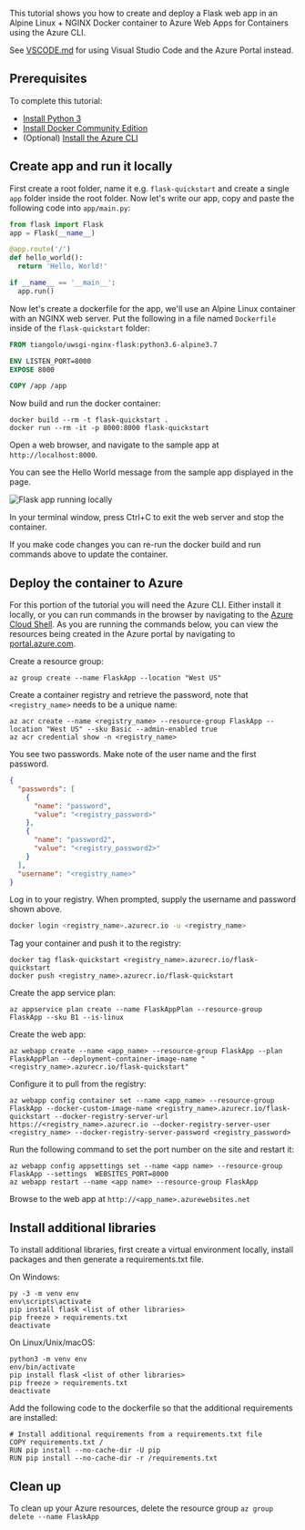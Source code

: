 This tutorial shows you how to create and deploy a Flask web app in an Alpine Linux + NGINX Docker container to Azure Web Apps for Containers using the Azure CLI.

See [VSCODE.md](VSCODE.md) for using Visual Studio Code and the Azure Portal instead.

## Prerequisites
To complete this tutorial:

- [Install Python 3](https://www.python.org/downloads/)
- [Install Docker Community Edition](https://www.docker.com/community-edition)
- (Optional) [Install the Azure CLI](https://docs.microsoft.com/en-us/cli/azure/install-azure-cli)

## Create app and run it locally

First create a root folder, name it e.g. ```flask-quickstart``` and create a single ```app``` folder inside the root folder. Now let's write our app, copy and paste the following code into ```app/main.py```:

```python
from flask import Flask
app = Flask(__name__)

@app.route('/')
def hello_world():
  return 'Hello, World!'

if __name__ == '__main__':
  app.run()
```

Now let's create a dockerfile for the app, we'll use an Alpine Linux container with an NGINX web server. Put the following in a file named `Dockerfile` inside of the ```flask-quickstart``` folder:

```Dockerfile
FROM tiangolo/uwsgi-nginx-flask:python3.6-alpine3.7

ENV LISTEN_PORT=8000
EXPOSE 8000

COPY /app /app
```

Now build and run the docker container:
```
docker build --rm -t flask-quickstart .
docker run --rm -it -p 8000:8000 flask-quickstart
```

Open a web browser, and navigate to the sample app at ```http://localhost:8000```.

You can see the Hello World message from the sample app displayed in the page.

![Flask app running locally](https://docs.microsoft.com/en-us/azure/app-service/media/app-service-web-get-started-python/localhost-hello-world-in-browser.png)

In your terminal window, press Ctrl+C to exit the web server and stop the container.

If you make code changes you can re-run the docker build and run commands above to update the container.

## Deploy the container to Azure

For this portion of the tutorial you will need the Azure CLI. Either install it locally, or you can run commands in the browser by navigating to the [Azure Cloud Shell](https://shell.azure.com/bash). As you are running the commands below, you can view the resources being created in the Azure portal by navigating to [portal.azure.com](https://portal.azure.com).

Create a resource group:
```
az group create --name FlaskApp --location "West US"
```

Create a container registry and retrieve the password, note that `<registry_name>` needs to be a unique name: 
```
az acr create --name <registry_name> --resource-group FlaskApp --location "West US" --sku Basic --admin-enabled true
az acr credential show -n <registry_name>
```

You see two passwords. Make note of the user name and the first password.
```JSON
{
  "passwords": [
    {
      "name": "password",
      "value": "<registry_password>"
    },
    {
      "name": "password2",
      "value": "<registry_password2>"
    }
  ],
  "username": "<registry_name>"
}
```

Log in to your registry. When prompted, supply the username and password shown above.
```bash
docker login <registry_name>.azurecr.io -u <registry_name>
```

Tag your container and push it to the registry:
```
docker tag flask-quickstart <registry_name>.azurecr.io/flask-quickstart
docker push <registry_name>.azurecr.io/flask-quickstart
```

Create the app service plan:
```
az appservice plan create --name FlaskAppPlan --resource-group FlaskApp --sku B1 --is-linux
```

Create the web app:
```
az webapp create --name <app_name> --resource-group FlaskApp --plan FlaskAppPlan --deployment-container-image-name "<registry_name>.azurecr.io/flask-quickstart"
```

Configure it to pull from the registry:
```
az webapp config container set --name <app_name> --resource-group FlaskApp --docker-custom-image-name <registry_name>.azurecr.io/flask-quickstart --docker-registry-server-url https://<registry_name>.azurecr.io --docker-registry-server-user <registry_name> --docker-registry-server-password <registry_password>
```

Run the following command to set the port number on the site and restart it:
```
az webapp config appsettings set --name <app name> --resource-group FlaskApp --settings  WEBSITES_PORT=8000
az webapp restart --name <app name> --resource-group FlaskApp
```

Browse to the web app at ```http://<app_name>.azurewebsites.net```

## Install additional libraries

To install additional libraries, first create a virtual environment locally, install packages and then generate a requirements.txt file.

On Windows:
```
py -3 -m venv env
env\scripts\activate
pip install flask <list of other libraries>
pip freeze > requirements.txt
deactivate
```

On Linux/Unix/macOS:
```
python3 -m venv env
env/bin/activate
pip install flask <list of other libraries>
pip freeze > requirements.txt
deactivate
```

Add the following code to the dockerfile so that the additional requirements are installed:
```
# Install additional requirements from a requirements.txt file
COPY requirements.txt /
RUN pip install --no-cache-dir -U pip
RUN pip install --no-cache-dir -r /requirements.txt
```

## Clean up

To clean up your Azure resources, delete the resource group
```az group delete --name FlaskApp```